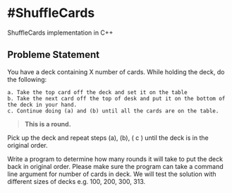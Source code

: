 #ShuffleCards
============

ShuffleCards implementation in C++

## Probleme Statement

You have a deck containing X number of cards. While holding the deck, do the following:

    a. Take the top card off the deck and set it on the table  
    b. Take the next card off the top of desk and put it on the bottom of the deck in your hand.  
    c. Continue doing (a) and (b) until all the cards are on the table.  

>**This is a round.** 

Pick up the deck and repeat steps (a), (b), ( c ) until the deck is in the original order. 

Write a program to determine how many rounds it will take to put the deck back in original order. Please make sure the program can take a command line argument for number of cards in deck. We will test the solution with different sizes of decks e.g. 100, 200, 300, 313. 
